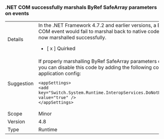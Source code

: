 ### .NET COM successfully marshals ByRef SafeArray parameters on events

|   |   |
|---|---|
|Details|In the .NET Framework 4.7.2 and earlier versions, a ByRef [SafeArray](https://docs.microsoft.com/windows/desktop/api/oaidl/ns-oaidl-safearray) parameter on a COM event would fail to marshal back to native code.  With this change the [SafeArray](https://docs.microsoft.com/windows/desktop/api/oaidl/ns-oaidl-safearray) is now marshalled successfully.<ul><li>[ x ] Quirked</li></ul>|
|Suggestion|If properly marshalling ByRef SafeArray parameters on COM Events breaks execution, you can disable this code by adding the following configuration switch to your application config:<pre><code class="lang-xml">&lt;appSettings&gt;&#13;&#10;&lt;add key=&quot;Switch.System.Runtime.InteropServices.DoNotMarshalOutByrefSafeArrayOnInvoke&quot; value=&quot;true&quot; /&gt;&#13;&#10;&lt;/appSettings&gt;&#13;&#10;</code></pre>|
|Scope|Minor|
|Version|4.8|
|Type|Runtime|
